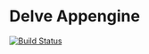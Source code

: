 # Delve Appengine

[![Build Status](https://travis-ci.org/dbenque/delveAppengine.svg?branch=master)](https://travis-ci.org/dbenque/delveAppengine)